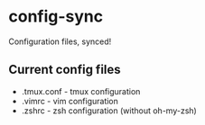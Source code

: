 config-sync
===========

Configuration files, synced!

Current config files
--------------------

* .tmux.conf - tmux configuration
* .vimrc     - vim configuration
* .zshrc     - zsh configuration (without oh-my-zsh)
